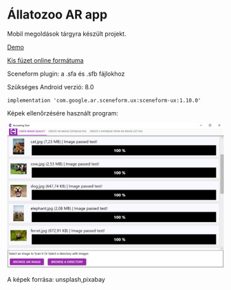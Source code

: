 # Állatozoo AR app

Mobil megoldások tárgyra készült projekt.

[Demo](https://###)

[Kis füzet online formátuma](https://github.com/TarrImre/MobileAR_app/blob/imibranch/demo/AllatozooMergedLite.pdf)

Sceneform plugin: a .sfa és .sfb fájlokhoz

Szükséges Android verzió: 8.0

```
implementation 'com.google.ar.sceneform.ux:sceneform-ux:1.10.0'
```

Képek ellenőrzésére használt program:

![arcoreimagetool](https://github.com/TarrImre/MobileAR_app/blob/imibranch/demo/arcoreimagetool.png)

A képek forrása: unsplash,pixabay

